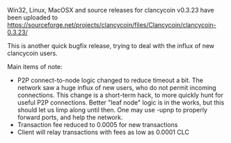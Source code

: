 Win32, Linux, MacOSX and source releases for clancycoin v0.3.23 have been uploaded to
https://sourceforge.net/projects/clancycoin/files/Clancycoin/clancycoin-0.3.23/

This is another quick bugfix release, trying to deal with the influx of new clancycoin users.

Main items of note:

* P2P connect-to-node logic changed to reduce timeout a bit.  The network saw a huge influx of new users, who do not permit incoming connections.  This change is a short-term hack, to more quickly hunt for useful P2P connections.  Better "leaf node" logic is in the works, but this should let us limp along until then.  One may use -upnp to properly forward ports, and help the network.
* Transaction fee reduced to 0.0005 for new transactions
* Client will relay transactions with fees as low as 0.0001 CLC
